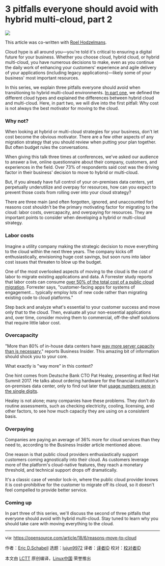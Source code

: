 3 pitfalls everyone should avoid with hybrid multi-cloud, part 2
======

![](https://opensource.com/sites/default/files/styles/image-full-size/public/lead-images/clouds_hybrid.png?itok=RanzEhiu)

This article was co-written with [Roel Hodzelmans][1].

Cloud hype is all around you—you're told it's critical to ensuring a digital future for your business. Whether you choose cloud, hybrid cloud, or hybrid multi-cloud, you have numerous decisions to make, even as you continue the daily work of enhancing your customers' experience and agile delivery of your applications (including legacy applications)—likely some of your business' most important resources.

In this series, we explain three pitfalls everyone should avoid when transitioning to hybrid multi-cloud environments. [In part one][2], we defined the different cloud types and explained the differences between hybrid cloud and multi-cloud. Here, in part two, we will dive into the first pitfall: Why cost is not always the best motivator for moving to the cloud.

### Why not?

When looking at hybrid or multi-cloud strategies for your business, don't let cost become the obvious motivator. There are a few other aspects of any migration strategy that you should review when putting your plan together. But often budget rules the conversations.

When giving this talk three times at conferences, we've asked our audience to answer a live, online questionnaire about their company, customers, and experiences in the field. Over 73% of respondents said cost was the driving factor in their business' decision to move to hybrid or multi-cloud.

But, if you already have full control of your on-premises data centers, yet perpetually underutilize and overpay for resources, how can you expect to prevent those costs from rolling over into your cloud strategy?

There are three main (and often forgotten, ignored, and unaccounted for) reasons cost shouldn't be the primary motivating factor for migrating to the cloud: labor costs, overcapacity, and overpaying for resources. They are important points to consider when developing a hybrid or multi-cloud strategy.

### Labor costs

Imagine a utility company making the strategic decision to move everything to the cloud within the next three years. The company kicks off enthusiastically, envisioning huge cost savings, but soon runs into labor cost issues that threaten to blow up the budget.

One of the most overlooked aspects of moving to the cloud is the cost of labor to migrate existing applications and data. A Forrester study reports that labor costs can consume [over 50% of the total cost of a public cloud migration][3]. Forrester says, "customer-facing apps for systems of engagement… typically employ lots of new code rather than migrating existing code to cloud platforms."

Step back and analyze what's essential to your customer success and move only that to the cloud. Then, evaluate all your non-essential applications and, over time, consider moving them to commercial, off-the-shelf solutions that require little labor cost.

### Overcapacity

"More than 80% of in-house data centers have [way more server capacity than is necessary][4]," reports Business Insider. This amazing bit of information should shock you to your core.

What exactly is "way more" in this context?

One hint comes from Deutsche Bank CTO Pat Healey, presenting at Red Hat Summit 2017. He talks about ordering hardware for the financial institution's on-premises data center, only to find out later that [usage numbers were in the single digits][5].

Healey is not alone; many companies have these problems. They don't do routine assessments, such as checking electricity, cooling, licensing, and other factors, to see how much capacity they are using on a consistent basis.

### Overpaying

Companies are paying an average of 36% more for cloud services than they need to, according to the Business Insider article mentioned above.

One reason is that public cloud providers enthusiastically support customers coming agnostically into their cloud. As customers leverage more of the platform's cloud-native features, they reach a monetary threshold, and technical support drops off dramatically.

It's a classic case of vendor lock-in, where the public cloud provider knows it is cost-prohibitive for the customer to migrate off its cloud, so it doesn't feel compelled to provide better service.

### Coming up

In part three of this series, we'll discuss the second of three pitfalls that everyone should avoid with hybrid multi-cloud. Stay tuned to learn why you should take care with moving everything to the cloud.

--------------------------------------------------------------------------------

via: https://opensource.com/article/18/6/reasons-move-to-cloud

作者：[Eric D.Schabell][a]
选题：[lujun9972](https://github.com/lujun9972)
译者：[译者ID](https://github.com/译者ID)
校对：[校对者ID](https://github.com/校对者ID)

本文由 [LCTT](https://github.com/LCTT/TranslateProject) 原创编译，[Linux中国](https://linux.cn/) 荣誉推出

[a]:https://opensource.com/users/eschabell
[1]:https://opensource.com/users/roelh
[2]:https://opensource.com/article/18/4/pitfalls-hybrid-multi-cloud
[3]:https://www.techrepublic.com/article/labor-costs-can-make-up-50-of-public-cloud-migration-is-it-worth-it/
[4]:http://www.businessinsider.com/companies-waste-62-billion-on-the-cloud-by-paying-for-storage-they-dont-need-according-to-a-report-2017-11
[5]:https://youtu.be/SPRUJ5Z-Aew
